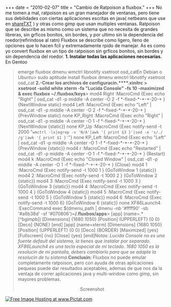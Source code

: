 +++
date = "2010-02-07"
title = "Cambio de Ratpoison a fluxbox."
+++
No me tomen a mal, ratpoison es un gran manejador de ventanas, pero tiene sus debilidades con ciertas aplicaciones escritas en java( netbeans que use en [shareTXT](http://shareTXT.com) ) y otras como gimp que usan multiples ventanas. Ratpoison que se describe as mismo como un sistema que no necesita de grandes libreras, sin grficos bonitos, sin bordes, y por ultimo sin la dependencia del roedor(refirindose al ratn) Fluxbox se describe como ligero, lleno de opciones que lo hacen fcil y extremadamente rpido de manejar. As es como yo convert fluxbox en un tipo de ratpoison sin grficos bonitos, sin bordes y sin dependencia del roedor. **1. Instalar todas las aplicaciones necesarias.** En Gentoo

> emerge fluxbox dmenu wmctrl libnotify xsetroot osd\_catEn Debian o Ubuntu> sudo aptitude install fluxbox dmenu wmctrl libnotify xsetroot osd\_cat **2.-Crear los archivos de configuracin.****.xinitrc **> xsetroot -solid white xterm -fa "Lucida Console" -fs 10 -maximized & exec fluxbox** ~/.fluxbox/keys**> mod4 Right :MacroCmd {Exec echo "Right" | osd\_cat -d1 -p middle -A center -O 2 -f \*-fixed-\*-\*-\*-20-\* } {NextWindow static} mod4 Left :MacroCmd {Exec echo "Left" | osd\_cat -d1 -p middle -A center -O 2 -f \*-fixed-\*-\*-\*-20-\* } {PrevWindow static} none KP\_Right :MacroCmd {Exec echo "Right" | osd\_cat -d1 -p middle -A center -O 1 -f \*-fixed-\*-\*-\*-20-\* } {NextWindow {static}} none KP\_Up :MacroCmd {Exec notify-send -t 2000 "`wmctrl -lx|egrep -v 'N/A'|awk '{ print $3 }'|sed -e 's/./ /g'|awk '{ print $1 }'`"} none KP\_Left :MacroCmd {Exec echo "Left" | osd\_cat -d1 -p middle -A center -O 1 -f \*-fixed-\*-\*-\*-20-\* } {PrevWindow {static}} mod4 r :MacroCmd {Exec echo "Restarted" | osd\_cat -d1 -p middle -A center -O 1 -f \*-fixed-\*-\*-\*-20-\* } {Restart} mod4 k :MacroCmd {Exec echo "Closed Window" | osd\_cat -d1 -p middle -A center -O 1 -f \*-fixed-\*-\*-\*-20-\* } {Close} mod4 1 :MacroCmd {Exec notify-send -t 1000 1 } {GoToWindow 1 {static}} mod4 2 :MacroCmd {Exec notify-send -t 1000 2 } {GoToWindow 2 {static}} mod4 3 :MacroCmd {Exec notify-send -t 1000 3 } {GoToWindow 3 {static}} mod4 4 :MacroCmd {Exec notify-send -t 1000 4 } {GoToWindow 4 {static}} mod4 5 :MacroCmd {Exec notify-send -t 1000 5 } {GoToWindow 5 {static}} mod4 6 :MacroCmd {Exec notify-send -t 1000 6} {GoToWindow 6 {static}} none XF86Launch4 :ExecCommand exec $(dmenu\_path | dmenu -nb '#ffff90' -sb '#a6b38d' -sf '#070806')**~/.fluxbox/apps**> [app] (name=.\*[^bgimpb]) [Dimensions] {1680 1050} [Position] (UPPERLEFT) {0 0} [Deco] {NONE} [end] [app] (name=xterm) [Dimensions] {1680 1050} [Position] (UPPERLEFT) {0 0} [Deco] {BORDER} [Maximized] {yes} [Fullscreen] {no} [Close] {yes} [end]_Notas: Lucida Console no es una fuente default del sistema, la tienes que instalar por separado. XF86Launch4 es una tecla especial de mi teclado. 1680 1050 es la resolucin de mi pantalla, debers cambiarlo para que se adapte la resolucin de tu sistema._**Conclusin:** Fluxbox no puede emular completamente ratpoison, pero con ayuda de otras aplicaciones pequeas puede dar resultados aceptables, ademas de que nos da la ventaja de correr aplicaciones java y multi-window como gimp, sin mayores problemas.<center>
Screenshot

<a href="http://Pictat.com/show.php?i=/2010/2/7/112402010020712.png" target="_blank"><img src="http://Pictat.com/t/2010/2/7/112402010020712.png" border="0" alt="Free Image Hosting at www.Pictat.com"></a> </center>

